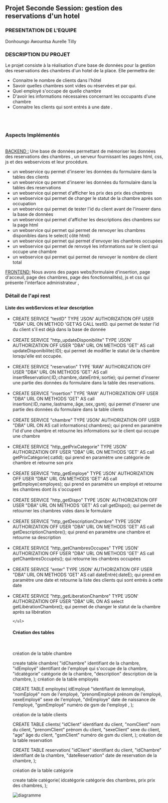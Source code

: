  <h2> Projet Seconde Session: gestion des reservations d'un hotel</h2>

<h3> PRESENTATION DE L'EQUIPE </h3>
<p> Donhoungo Awountsa Aurelle Tilly</p>
<h3> DESCRIPTION DU PROJET </h3>
<p>
    Le projet consiste à la réalisation d'une base de données  pour la gestion des reservations des chambres d'un hotel de la place. Elle permettra de:<br>
<ul>
    <li> Connaitre le nombre de clients dans l'hôtel
    <li> Savoir quelles chambres sont vides ou réservées et par qui.
    <li> Quel employé s'occupe de quelle chambre
    <li> D'avoir les informations nécessaires concernant les occupants d'une chambre
    <li> Connaitre les clients qui sont entrés à une date .
</ul><br><br>
</p>
<h3>Aspects Implémentés</h3>
<p><br>
    <u> BACKEND :</u> Une base de données permettant de mémoriser les données des reservations des chambres , un serveur fournissant les pages html, css, js et des webservices et leur procédure.
    <ul>
        <li>un webservice qu permet d'inserer les données du formulaire dans la tables des clients
        <li> un webservice qu permet d'inserer les données du formulaire dans la tables des reservations
        <li> un webservice qui permet d'afficher les prix des prix des chambres
        <li>un webservice qui permet de changer le statut de la chambre  après son occupation
        <li> un webservice qui permet de tester l'id du client  avant de l'inserer dans la base de données
        <li>un webservice qui permet d'afficher les descriptions des chambres sur la page html
        <li> un webservice qui permet qui permet de renvoyer les chambres disponibles dans le select( côté html)
        <li> un webservice qui permet qui permet d'envoyer les chambres occupées
        <li>un webservice qui permet de renvoyé les informations sur le client qui occupe une chambre
        <li>un webservice qui permet qui permet de renvoyer le nombre de client total
    </ul>
</p>
<p>
    <u> FRONTEND:</u> Nous avons des pages webs(formulaire d'insertion, page d'acceuil, page des chambres, page des fonctionnalités), js et css qui présente l'interface administrateur ,
</p>

<h3> Détail de l'api rest </h3>
<h4> Liste des webServices et leur description </h4>
<p>
    <ul>
        <li> CREATE SERVICE "testID" TYPE 'JSON' AUTHORIZATION OFF USER "DBA" URL ON METHOD 'GET'AS CALL testID. qui permet de tester l'id du client s'il est déjà dans la base de donnée<br><br>
        <li> CREATE SERVICE "http_updateDisponibilite" TYPE 'JSON' AUTHORIZATION OFF USER "DBA" URL ON METHODS 'GET' AS call updateDisponibilite(:ID); qui permet de modifier le statut de la chambre lorsqu'elle est occupée.<br><br>
        <li> CREATE SERVICE "reservation" TYPE 'RAW' AUTHORIZATION OFF USER "DBA" URL ON METHODS 'GET' AS call insertReservation(:ID,:chambre,:dateEntré,:sortie); qui permet d'inserer une partie des données  du formulaire  dans la table des reservations.<br><br>
        <li> CREATE SERVICE "insertion" TYPE 'RAW' AUTHORIZATION OFF USER "DBA" URL ON METHODS 'GET' AS call insertion(:ID,:name,:lastname,:âge,:sex,:gsm); qui permet d'inserer une partie des données du formulaire dans la table clients<br><br>
        <li>CREATE SERVICE "chambre" TYPE 'JSON' AUTHORIZATION OFF USER "DBA" URL ON AS call informations(:chambres); qui prend en paramètre l'id d'une chambre et retourne les informations sur le client qui occupe une chambre<br><br>
        <li> CREATE SERVICE "http_getPrixCategorie" TYPE 'JSON' AUTHORIZATION OFF USER "DBA" URL ON METHODS 'GET' AS call getPrixCatégorie(:catId);
            qui prend en paramètre une catégorie de chambre et retourne son prix<br><br>
        <li> CREATE SERVICE "http_getEmploye" TYPE 'JSON' AUTHORIZATION OFF USER "DBA" URL ON METHODS 'GET' AS call getEmploye(:employes);
            qui prend en paramètre un employé et retourne les chambres dont ils s'occupent<br><br>
        <li>CREATE SERVICE "http_getDispo" TYPE 'JSON' AUTHORIZATION OFF USER "DBA" URL ON METHODS 'GET' AS call getDispo();
            qui permet de retourner les chambres vides dans le formulaire<br><br>
        <li>CREATE SERVICE "http_getDescriptionChambre" TYPE 'JSON' AUTHORIZATION OFF USER "DBA" URL ON METHODS 'GET' AS call getDescriptionChambre();
            qui prend en paramètre une chambre et retourne sa description<br><br>
        <li>CREATE SERVICE "http_getChambresOccupes" TYPE 'JSON' AUTHORIZATION OFF USER "DBA" URL ON METHODS 'GET' AS call getChambresOccupés();
            qui retourne les chambres occupées<br><br>
        <li>CREATE SERVICE "enter" TYPE 'JSON' AUTHORIZATION OFF USER "DBA" URL ON METHODS 'GET' AS call dateEntré(:dateE); qui prend en paramètre une date et retourne la liste des clients qui sont entrés à cette date<br><br>
         <li>CREATE SERVICE "http_getLiberationChambre" TYPE 'JSON' AUTHORIZATION OFF USER "DBA" URL ON AS select getLibérationChambre(); qui permet de changer le statut de la chambre après sa libération 

    </ul>
</p>
<h4> Création des tables</h4><br>
<p>
 création de la table chambre 

create table chambre(
    "idChambre" identifiant de la chambre,
    "idEmployé" identifiant de l'employé qui s'occupe de la chambre,
    "idcatégorie" catégorie de la chambre,
    "description" description de la chambre,
);
 création de la table employés

CREATE TABLE employés(
    idEmployé "identifiant de lemmployé,
    "nomEployé" nom de l'employé,
    "prenomEmployé prénom de l'employé,
    sexeEmployé" sexe de l'employé,
    "dnEmploye" date de naissance de l'employé,
    "gsmEmployé" numéro de gsm de l'employé ,
);

création de la table clients 

CREATE TABLE clients(
    "idClient" identifiant du client,
    "nomClient" nom du client,
    "prenomClient" prénom du client,
    "sexeClient" sexe du client,
    "age" âge du client,
    "gsmClient" numéro de gsm du client,
    );
création de la table reservation

CREATE TABLE reservation(
    "idClient" identifiant du client,
    "idChambre" identifiant de la chambre,
    "dateReservation" date de reservation de la chambre,
    );

création de la table catégorie

create table catégorie(
    idcatégorie catégorie des chambres,
    prix prix des chambres,
    );
</p>

![diagramme](https://user-images.githubusercontent.com/64193958/90172123-d4a14280-dda2-11ea-83aa-bef514ccffa3.png)
